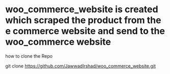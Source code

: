 # woo_commerce_website is created which scraped the product from the e commerce website and send to the woo_commerce website 

how to clone the Repo

git clone https://github.com/JawwadIrshad/woo_commerce_website.git


